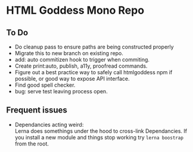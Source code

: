 # HTML Goddess Mono Repo

## To Do
- Do cleanup pass to ensure paths are being constructed properly
- Migrate this to new branch on existing repo.
- add: auto commitizen hook to trigger when commiting.
- Create print:auto, publish, a11y, proofread commands.
- Figure out a best practice way to safely call htmlgoddess npm if possible, or good way to expose API interface.
- Find good spell checker.
- bug: serve test leaving process open.

## Frequent issues
- Dependancies acting weird:  
  Lerna does somethings under the hood to cross-link Dependancies. If you install a new module and things stop working try ```lerna boostrap``` from the root.